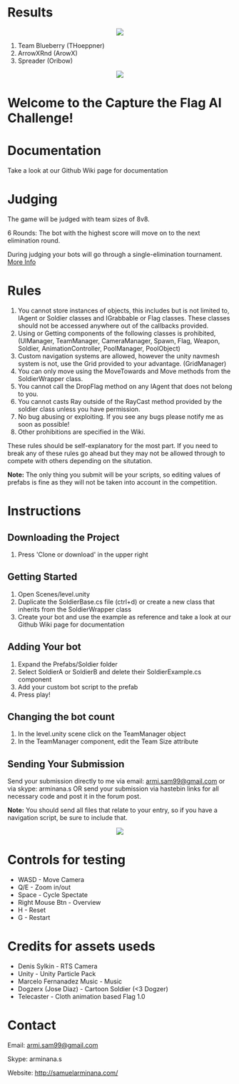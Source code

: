 # Results
<p align="center">
<img src="http://samuelarminana.com/u/45_06_05_2017.png"/>
</p>

1. Team Blueberry (THoeppner)
2. ArrowXRnd (ArowX)
3. Spreader (Oribow)

<p align="center">
<img src="http://samuelarminana.com/u/38_20_03_2017.png"/>
</p>

# Welcome to the Capture the Flag AI Challenge!

# Documentation
Take a look at our Github Wiki page for documentation

# Judging
The game will be judged with team sizes of 8v8.

6 Rounds: The bot with the highest score will move on to the next elimination round.

During judging your bots will go through a single-elimination tournament. [More Info](https://www.wikiwand.com/en/Single-elimination_tournament)

# Rules
1. You cannot store instances of objects, this includes but is not limited to, IAgent or Soldier classes and IGrabbable or Flag classes. These classes should not be accessed anywhere out of the callbacks provided.
2. Using or Getting components of the following classes is prohibited, (UIManager, TeamManager, CameraManager, Spawn, Flag, Weapon, Soldier, AnimationController, PoolManager, PoolObject)
3. Custom navigation systems are allowed, however the unity navmesh system is not, use the Grid provided to your advantage. (GridManager)
4. You can only move using the MoveTowards and Move methods from the SoldierWrapper class.
5. You cannot call the DropFlag method on any IAgent that does not belong to you.
5. You cannot casts Ray outside of the RayCast method provided by the soldier class unless you have permission.
7. No bug abusing or exploiting. If you see any bugs please notify me as soon as possible!
8. Other prohibitions are specified in the Wiki.

These rules should be self-explanatory for the most part. If you need to break any of these rules go ahead but they may not be allowed through to compete with others depending on the situtation.

**Note:** The only thing you submit will be your scripts, so editing values of prefabs is fine as they will not be taken into account in the competition.

# Instructions

## Downloading the Project
1. Press 'Clone or download' in the upper right

## Getting Started
1. Open Scenes/level.unity
2. Duplicate the SoldierBase.cs file (ctrl+d) or create a new class that inherits from the SoldierWrapper class
3. Create your bot and use the example as reference and take a look at our Github Wiki page for documentation

## Adding Your bot
1. Expand the Prefabs/Soldier folder
2. Select SoldierA or SoldierB and delete their SoldierExample.cs component
3. Add your custom bot script to the prefab
4. Press play!

## Changing the bot count
1. In the level.unity scene click on the TeamManager object
2. In the TeamManager component, edit the Team Size attribute

## Sending Your Submission
Send your submission directly to me via email: armi.sam99@gmail.com or via skype: arminana.s OR send your submission via hastebin links for all necessary code and post it in the forum post.

**Note:** You should send all files that relate to your entry, so if you have a navigation script, be sure to include that.

<p align="center">
<img src="http://samuelarminana.com/u/30_20_03_2017.png"/>
</p>

# Controls for testing
- WASD - Move Camera
- Q/E - Zoom in/out
- Space - Cycle Spectate
- Right Mouse Btn - Overview
- H - Reset
- G - Restart

# Credits for assets useds
- Denis Sylkin - RTS Camera
- Unity - Unity Particle Pack
- Marcelo Fernanadez Music - Music
- Dogzerx (Jose Diaz) - Cartoon Soldier      (<3 Dogzer)
- Telecaster - Cloth animation based Flag 1.0

# Contact
Email: armi.sam99@gmail.com

Skype: arminana.s

Website: http://samuelarminana.com/
